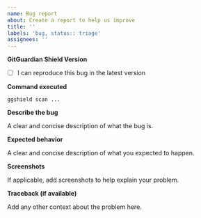 ```yaml
---
name: Bug report
about: Create a report to help us improve
title: ''
labels: 'bug, status:: triage'
assignees: ''
---
```


**GitGuardian Shield Version**

- [ ] I can reproduce this bug in the latest version

**Command executed**

`ggshield scan ...`

**Describe the bug**

A clear and concise description of what the bug is.

**Expected behavior**

A clear and concise description of what you expected to happen.

**Screenshots**

If applicable, add screenshots to help explain your problem.

**Traceback (if available)**

Add any other context about the problem here.
